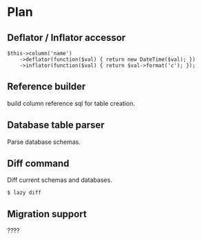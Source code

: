 Plan
====

## Deflator / Inflator accessor

    $this->column('name')
        ->deflator(function($val) { return new DateTime($val); })
        ->inflator(function($val) { return $val->format('c'); });

## Reference builder

build column reference sql for table creation.

## Database table parser

Parse database schemas.

## Diff command

Diff current schemas and databases.

    $ lazy diff

## Migration support 

????




